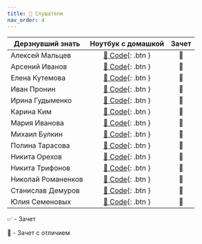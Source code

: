 ```yaml
---
title: 🧠 Слушатели
nav_order: 4
---
```


| Дерзнувший знать     | Ноутбук с домашкой | Зачет |
|----------------------|:------------------:|:---:|
| Алексей Мальцев    | [🐍 Code](https://colab.research.google.com/drive/1uiL7ATO4r3z2NkYCfRIIoc31tCHuiyzV?usp=sharing){: .btn } | 💎 |
| Арсений Иванов    | [🐍 Code](https://colab.research.google.com/drive/1l0lpnwd-DtrqOgvjZW95FsAnnTCRpQfr?usp=sharing){: .btn } | 💎 |
| Елена Кутемова    | [🐍 Code](https://colab.research.google.com/drive/1z5n5TNTsYQeJXSDzc7gYt9W1N4yGgisl?usp=sharing){: .btn } | 💎 |
| Иван Пронин    | [🐍 Code](https://colab.research.google.com/drive/12fHOfwbNJcKn14oK8D-Y_e4nHK0-4HrZ?usp=sharing){: .btn } | 💎 |
| Ирина Гудыменко  | [🐍 Code](https://colab.research.google.com/drive/1VjFKw4Ya0xD3cb9DSrJjTqOWzQbU0YAQ?usp=sharing){: .btn } | 💎 |
| Карина Ким    | [🐍 Code](https://colab.research.google.com/drive/1zGBfy6lQAzsKt2Ccy3EiI_-xKcrzcDf2?usp=sharing){: .btn } | 💎 |
| Мария Иванова    | [🐍 Code](https://colab.research.google.com/drive/1zdycxUU9ABxDdHfAReD1Acn6ginCXKtY?usp=sharing){: .btn } | 💎 |
| Михаил Булкин    | [🐍 Code](https://colab.research.google.com/drive/1ki_S_FPHsakf2tduuz0dIyJvByaJaFHB?usp=sharing){: .btn } | 💎 |
| Полина Тарасова    | [🐍 Code](https://colab.research.google.com/drive/1LrUbCTw-Nxjpme3Nlt9Lw68gEDnbre9r?usp=sharing){: .btn } | 💎 |
| Никита Орехов    | [🐍 Code](https://colab.research.google.com/drive/1wyF9VcCc-6x8r5BCX5cEC3lYTLxCF8AD?usp=sharing){: .btn } | 💎 |
| Никита Трифонов    | [🐍 Code](https://colab.research.google.com/drive/1aNvDp5dz2o6NJJSgTmIscGXNLccgZFBu?usp=sharing){: .btn } | 💎 |
| Николай Романенков    | [🐍 Code](https://colab.research.google.com/drive/1HoueCRH1JyfV4PbMSEDaPguwcWrJgMvb?usp=sharing){: .btn } | 💎 |
| Станислав Демуров    | [🐍 Code](https://colab.research.google.com/drive/1rAF-RfQcrkM4jVE45yAwC8FyVS5SRXt1?usp=sharing){: .btn } | 💎 |
| Юлия Семеновых    | [🐍 Code](https://colab.research.google.com/drive/1g0nEA0QeXB695aS172oOtRnFBm1ReuX1?usp=sharing){: .btn } | 💎 |


✅ - Зачет

💎 - Зачет с отличием
